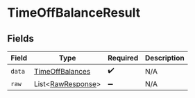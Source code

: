 # TimeOffBalanceResult


## Fields

| Field                                                         | Type                                                          | Required                                                      | Description                                                   |
| ------------------------------------------------------------- | ------------------------------------------------------------- | ------------------------------------------------------------- | ------------------------------------------------------------- |
| `data`                                                        | [TimeOffBalances](../../models/components/TimeOffBalances.md) | :heavy_check_mark:                                            | N/A                                                           |
| `raw`                                                         | List\<[RawResponse](../../models/components/RawResponse.md)>  | :heavy_minus_sign:                                            | N/A                                                           |